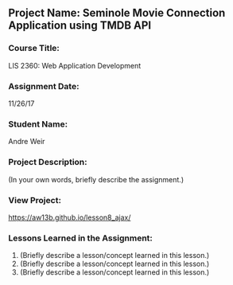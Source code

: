 ## Project Name:  Seminole Movie Connection Application using TMDB API

### Course Title:
LIS 2360:  Web Application Development

### Assignment Date:  
11/26/17

### Student Name:  
Andre Weir

### Project Description:
(In your own words, briefly describe the assignment.)

### View Project:
https://aw13b.github.io/lesson8_ajax/

### Lessons Learned in the Assignment:
1. (Briefly describe a lesson/concept learned in this lesson.)
2. (Briefly describe a lesson/concept learned in this lesson.)
3. (Briefly describe a lesson/concept learned in this lesson.)
